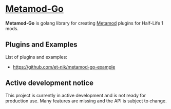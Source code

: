 # [Metamod-Go](https://github.com/et-nik/metamod-go)

**Metamod-Go** is golang library for creating [Metamod](https://github.com/rehlds/metamod-r) plugins for Half-Life 1 mods.

## Plugins and Examples

List of plugins and examples:

* https://github.com/et-nik/metamod-go-example

## Active development notice

This project is currently in active development and is not ready for production use.
Many features are missing and the API is subject to change.
